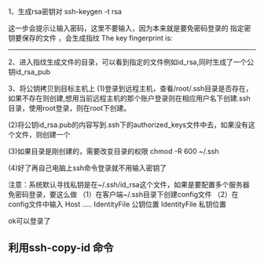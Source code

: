 1、生成rsa密钥对
ssh-keygen -t rsa

这一步会提示让输入密码，这里不要输入，因为本来就是要免密码登录的
指定密钥要保存的文件 ，会生成指纹
The key fingerprint is:
***********

2、进入指纹生成文件的目录，可以看到指定的文件例如id_rsa,同时生成了一个公钥id_rsa_pub

3、将公钥拷贝到目标主机上
(1)登录到远程主机，查看/root/.ssh目录是否存在，如果不存在则创建,想用当前远程主机的那个账户登录则在相应用户名下创建.ssh目录，使用root登录，则在root下创建。

(2)将公钥id_rsa.pub的内容写到.ssh下的authorized_keys文件中去，如果没有这个文件，则创建一个

(3)如果目录是刚创建的，需要改变目录的权限 chmod -R 600 ~/.ssh

(4)好了再自己电脑上ssh命令登录就不用输入密钥了

注意：系统默认寻找私钥是在~/.ssh/id_rsa这个文件，如果是要配置多个服务器免密码登录，要这么做
（1）在客户端~/.ssh目录下创建config文件
（2）在config文件中输入
Host .....
IdentityFile 公钥位置
IdentityFile 私钥位置

ok可以登录了

## 利用ssh-copy-id 命令

